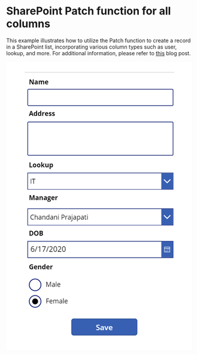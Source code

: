 # SharePoint Patch function for all columns
This example illustrates how to utilize the Patch function to create a record in a SharePoint list, incorporating various column types such as user, lookup, and more. For additional information, please refer to [this](https://www.c-sharpcorner.com/article/powerapps-patch-fuction-with-complex-columns/) blog post.

![Demo](image.png)






